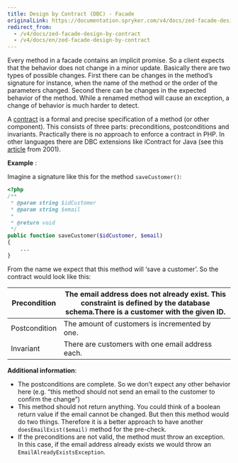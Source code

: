 ```yaml
---
title: Design by Contract (DBC) - Facade
originalLink: https://documentation.spryker.com/v4/docs/zed-facade-design-by-contract
redirect_from:
  - /v4/docs/zed-facade-design-by-contract
  - /v4/docs/en/zed-facade-design-by-contract
---
```


Every method in a facade contains an implicit promise. So a client expects that the behavior does not change in a minor update. Basically there are two types of possible changes. First there can be changes in the method’s signature for instance, when the name of the method or the order of the parameters changed. Second there can be changes in the expected behavior of the method. While a renamed method will cause an exception, a change of behavior is much harder to detect.

 

A [contract](https://en.wikipedia.org/wiki/Design_by_contract) is a formal and precise specification of a method (or other component). This consists of three parts: preconditions, postconditions and invariants. Practically there is no approach to enforce a contract in PHP. In other languages there are DBC extensions like iContract for Java (see this [article](http://www.javaworld.com/article/2074956/learn-java/icontract--design-by-contract-in-java.html) from 2001).

 

**Example** :

Imagine a signature like this for the method `saveCustomer()`:

```php
<?php
/**
 * @param string $idCustomer
 * @param string $email
 *
 * @return void
 */
public function saveCustomer($idCustomer, $email) 
{
    ...
}
```

From the name we expect that this method will ‘save a customer’. So the contract would look like this:

| Precondition  | The email address does not already exist. This constraint is defined by the database schema.There is a customer with the given ID. |
| ------------- | ------------------------------------------------------------ |
| Postcondition | The amount of customers is incremented by one.               |
| Invariant     | There are customers with one email address each.             |

**Additional information**:

* The postconditions are complete. So we don’t expect any other behavior here (e.g. “this method should not send an email to the customer to confirm the change”)
* This method should not return anything. You could think of a boolean return value if the email cannot be changed. But then this method would do two things. Therefore it is a better approach to have another `doesEmailExist($email)` method for the pre-check.
* If the preconditions are not valid, the method must throw an exception. In this case, if the email address already exists we would throw an `EmailAlreadyExistsException`.
